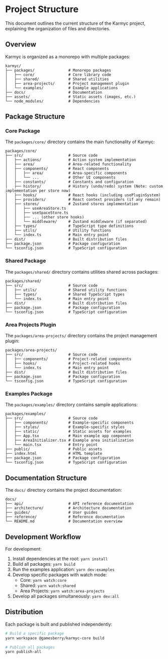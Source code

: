 # Project Structure

This document outlines the current structure of the Karmyc project, explaining the organization of files and directories.

## Overview

Karmyc is organized as a monorepo with multiple packages:

```
karmyc/
├── packages/               # Monorepo packages
│   ├── core/               # Core library code
│   ├── shared/             # Shared utilities
│   ├── area-projects/      # Project management plugin
│   └── examples/           # Example applications
├── docs/                   # Documentation
├── assets/                 # Static assets (images, etc.)
└── node_modules/           # Dependencies
```

## Package Structure

### Core Package

The `packages/core/` directory contains the main functionality of Karmyc:

```
packages/core/
├── src/                    # Source code
│   ├── actions/            # Action system implementation
│   ├── area/               # Area-related functionality
│   ├── components/         # React components
│   │   ├── area/           # Area-specific components
│   │   └── ...             # Other UI components
│   ├── constants/          # Constants and configuration
│   ├── history/            # History (undo/redo) system (Note: custom implementation per store now)
│   ├── hooks/              # React hooks (including usePluginSystem)
│   ├── providers/          # React context providers (if any remain)
│   ├── stores/             # Zustand stores implementation
│   │   ├── useAreaStore.ts
│   │   ├── useSpaceStore.ts
│   │   ├── ... (other store hooks)
│   │   └── middleware/     # Zustand middleware (if separated)
│   ├── types/              # TypeScript type definitions
│   ├── utils/              # Utility functions
│   └── index.ts            # Main entry point
├── dist/                   # Built distribution files
├── package.json            # Package configuration
└── tsconfig.json           # TypeScript configuration
```

### Shared Package

The `packages/shared/` directory contains utilities shared across packages:

```
packages/shared/
├── src/                    # Source code
│   ├── utils/              # Shared utility functions
│   ├── types/              # Shared TypeScript types
│   └── index.ts            # Main entry point
├── dist/                   # Built distribution files
├── package.json            # Package configuration
└── tsconfig.json           # TypeScript configuration
```

### Area Projects Plugin

The `packages/area-projects/` directory contains the project management plugin:

```
packages/area-projects/
├── src/                    # Source code
│   ├── components/         # Project-related components
│   ├── hooks/              # Project-related hooks
│   └── index.ts            # Main entry point
├── dist/                   # Built distribution files
├── package.json            # Package configuration
└── tsconfig.json           # TypeScript configuration
```

### Examples Package

The `packages/examples/` directory contains sample applications:

```
packages/examples/
├── src/                    # Source code
│   ├── components/         # Example-specific components
│   ├── styles/             # Example-specific styles
│   ├── static/             # Static assets for examples
│   ├── App.tsx             # Main example app component
│   ├── AreaInitializer.tsx # Example area initialization
│   └── main.tsx            # Entry point
├── public/                 # Public assets
├── index.html              # HTML template
├── package.json            # Package configuration
└── tsconfig.json           # TypeScript configuration
```

## Documentation Structure

The `docs/` directory contains the project documentation:

```
docs/
├── api/                    # API reference documentation
├── architecture/           # Architecture documentation
├── guides/                 # User guides
├── reference/              # Reference documentation
└── README.md               # Documentation overview
```

## Development Workflow

For development:

1. Install dependencies at the root: `yarn install`
2. Build all packages: `yarn build`
3. Run the examples application: `yarn dev:examples`
4. Develop specific packages with watch mode:
   - Core: `yarn watch:core`
   - Shared: `yarn watch:shared`
   - Area Projects: `yarn watch:area-projects`
5. Develop all packages simultaneously: `yarn dev:all`

## Distribution

Each package is built and published independently:

```bash
# Build a specific package
yarn workspace @gamesberry/karmyc-core build

# Publish all packages
yarn publish-all
``` 
